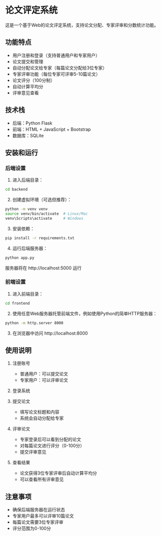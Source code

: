 # 论文评定系统

这是一个基于Web的论文评定系统，支持论文分配、专家评审和分数统计功能。

## 功能特点

- 用户注册和登录（支持普通用户和专家用户）
- 论文提交和管理
- 自动分配论文给专家（每篇论文分配给3位专家）
- 专家评审功能（每位专家可评审5-10篇论文）
- 论文评分（100分制）
- 自动计算平均分
- 评审意见查看

## 技术栈

- 后端：Python Flask
- 前端：HTML + JavaScript + Bootstrap
- 数据库：SQLite

## 安装和运行

### 后端设置

1. 进入后端目录：
```bash
cd backend
```

2. 创建虚拟环境（可选但推荐）：
```bash
python -m venv venv
source venv/bin/activate  # Linux/Mac
venv\Scripts\activate     # Windows
```

3. 安装依赖：
```bash
pip install -r requirements.txt
```

4. 运行后端服务器：
```bash
python app.py
```

服务器将在 http://localhost:5000 运行

### 前端设置

1. 进入前端目录：
```bash
cd frontend
```

2. 使用任意Web服务器托管前端文件，例如使用Python的简单HTTP服务器：
```bash
python -m http.server 8000
```

3. 在浏览器中访问 http://localhost:8000

## 使用说明

1. 注册账号
   - 普通用户：可以提交论文
   - 专家用户：可以评审论文

2. 登录系统

3. 提交论文
   - 填写论文标题和内容
   - 系统会自动分配给专家

4. 评审论文
   - 专家登录后可以看到分配的论文
   - 对每篇论文进行评分（0-100分）
   - 提交评审意见

5. 查看结果
   - 论文获得3位专家评审后自动计算平均分
   - 可以查看所有评审意见

## 注意事项

- 确保后端服务器在运行状态
- 专家用户最多可以评审10篇论文
- 每篇论文需要3位专家评审
- 评分范围为0-100分 